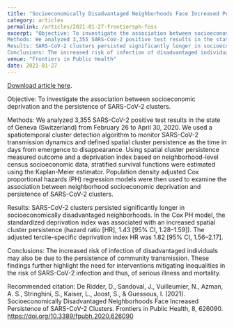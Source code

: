 ```yaml
---
title: "Socioeconomically Disadvantaged Neighborhoods Face Increased Persistence of SARS-CoV-2 Clusters"
category: articles
permalink: /articles/2021-01-27-frontiersph-foss
excerpt: "Objective: To investigate the association between socioeconomic deprivation and the persistence of SARS-CoV-2 clusters.
Methods: We analyzed 3,355 SARS-CoV-2 positive test results in the state of Geneva (Switzerland) from February 26 to April 30, 2020. We used a spatiotemporal cluster detection algorithm to monitor SARS-CoV-2 transmission dynamics and defined spatial cluster persistence as the time in days from emergence to disappearance. Using spatial cluster persistence measured outcome and a deprivation index based on neighborhood-level census socioeconomic data, stratified survival functions were estimated using the Kaplan-Meier estimator. Population density adjusted Cox proportional hazards (PH) regression models were then used to examine the association between neighborhood socioeconomic deprivation and persistence of SARS-CoV-2 clusters.
Results: SARS-CoV-2 clusters persisted significantly longer in socioeconomically disadvantaged neighborhoods. In the Cox PH model, the standardized deprivation index was associated with an increased spatial cluster persistence (hazard ratio [HR], 1.43 [95% CI, 1.28–1.59]). The adjusted tercile-specific deprivation index HR was 1.82 [95% CI, 1.56–2.17].
Conclusions: The increased risk of infection of disadvantaged individuals may also be due to the persistence of community transmission. These findings further highlight the need for interventions mitigating inequalities in the risk of SARS-CoV-2 infection and thus, of serious illness and mortality."
venue: "Frontiers in Public Health"
date: 2021-01-27
---
```


<a href="https://doi.org/10.3389/fpubh.2020.626090">Download article here</a>.

Objective: To investigate the association between socioeconomic deprivation and the persistence of SARS-CoV-2 clusters.

Methods: We analyzed 3,355 SARS-CoV-2 positive test results in the state of Geneva (Switzerland) from February 26 to April 30, 2020. We used a spatiotemporal cluster detection algorithm to monitor SARS-CoV-2 transmission dynamics and defined spatial cluster persistence as the time in days from emergence to disappearance. Using spatial cluster persistence measured outcome and a deprivation index based on neighborhood-level census socioeconomic data, stratified survival functions were estimated using the Kaplan-Meier estimator. Population density adjusted Cox proportional hazards (PH) regression models were then used to examine the association between neighborhood socioeconomic deprivation and persistence of SARS-CoV-2 clusters.

Results: SARS-CoV-2 clusters persisted significantly longer in socioeconomically disadvantaged neighborhoods. In the Cox PH model, the standardized deprivation index was associated with an increased spatial cluster persistence (hazard ratio [HR], 1.43 [95% CI, 1.28–1.59]). The adjusted tercile-specific deprivation index HR was 1.82 [95% CI, 1.56–2.17].

Conclusions: The increased risk of infection of disadvantaged individuals may also be due to the persistence of community transmission. These findings further highlight the need for interventions mitigating inequalities in the risk of SARS-CoV-2 infection and thus, of serious illness and mortality.


Recommended citation: De Ridder, D., Sandoval, J., Vuilleumier, N., Azman, A. S., Stringhini, S., Kaiser, L., Joost, S., & Guessous, I. (2021). Socioeconomically Disadvantaged Neighborhoods Face Increased Persistence of SARS-CoV-2 Clusters. Frontiers in Public Health, 8, 626090. https://doi.org/10.3389/fpubh.2020.626090